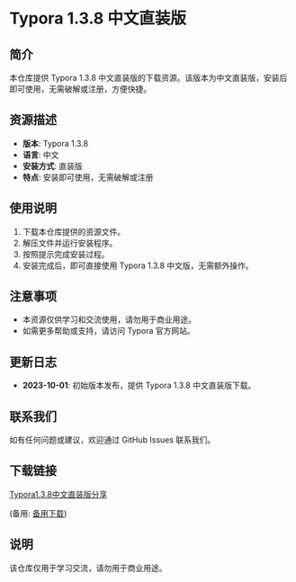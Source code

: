 # Typora 1.3.8 中文直装版

## 简介

本仓库提供 Typora 1.3.8 中文直装版的下载资源。该版本为中文直装版，安装后即可使用，无需破解或注册，方便快捷。

## 资源描述

- **版本**: Typora 1.3.8
- **语言**: 中文
- **安装方式**: 直装版
- **特点**: 安装即可使用，无需破解或注册

## 使用说明

1. 下载本仓库提供的资源文件。
2. 解压文件并运行安装程序。
3. 按照提示完成安装过程。
4. 安装完成后，即可直接使用 Typora 1.3.8 中文版，无需额外操作。

## 注意事项

- 本资源仅供学习和交流使用，请勿用于商业用途。
- 如需更多帮助或支持，请访问 Typora 官方网站。

## 更新日志

- **2023-10-01**: 初始版本发布，提供 Typora 1.3.8 中文直装版下载。

## 联系我们

如有任何问题或建议，欢迎通过 GitHub Issues 联系我们。

## 下载链接
[Typora1.3.8中文直装版分享](https://pan.quark.cn/s/0f7ec6ed2cb7) 

(备用: [备用下载](https://pan.baidu.com/s/1ULaw9RNmeUAMdzcV9sTCOA?pwd=1234))

## 说明

该仓库仅用于学习交流，请勿用于商业用途。
